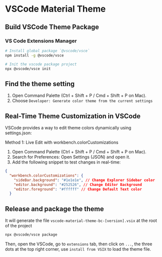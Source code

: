 # VSCode Material Theme

## Build VSCode Theme Package

### VS Code Extensions Manager

```bash
# Install global package `@vscode/vsce`
npm install -g @vscode/vsce

# Init the vscode package project
npx @vscode/vsce init
```

## Find the theme setting

1. Open Command Palette (Ctrl + Shift + P / Cmd + Shift + P on Mac).
2. Choose `Developer: Generate color theme from the current settings`

## Real-Time Theme Customization in VSCode

VSCode provides a way to edit theme colors dynamically using settings.json:

Method 1: Live Edit with workbench.colorCustomizations

1. Open Command Palette (Ctrl + Shift + P / Cmd + Shift + P on Mac).
2. Search for Preferences: Open Settings (JSON) and open it.
3. Add the following snippet to test changes in real-time:


```json
{
  "workbench.colorCustomizations": {
    "sideBar.background": "#1e1e1e", // Change Explorer Sidebar color
    "editor.background": "#252526", // Change Editor Background
    "editor.foreground": "#ffffff" // Change Default Text color
  }
```


## Release and package the theme

It will generate the file `vscode-material-theme-bc-[version].vsix` at the root of the project

```bash
npx @vscode/vsce package
```

Then, open the VSCode, go to `extensions` tab, then click on `...`, the three dots at the top right corner, use `install from VSIX` to load the theme file.
